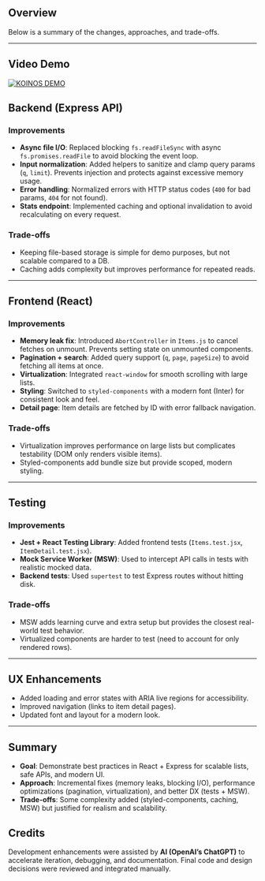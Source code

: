 ## Overview

Below is a summary of the changes, approaches, and trade-offs.

---

## Video Demo

[![KOINOS DEMO](https://img.youtube.com/vi/q80TxfebInM/0.jpg)](https://www.youtube.com/watch?v=q80TxfebInM)

## Backend (Express API)

### Improvements

- **Async file I/O**: Replaced blocking `fs.readFileSync` with async `fs.promises.readFile` to avoid blocking the event loop.
- **Input normalization**: Added helpers to sanitize and clamp query params (`q`, `limit`). Prevents injection and protects against excessive memory usage.
- **Error handling**: Normalized errors with HTTP status codes (`400` for bad params, `404` for not found).
- **Stats endpoint**: Implemented caching and optional invalidation to avoid recalculating on every request.

### Trade-offs

- Keeping file-based storage is simple for demo purposes, but not scalable compared to a DB.
- Caching adds complexity but improves performance for repeated reads.

---

## Frontend (React)

### Improvements

- **Memory leak fix**: Introduced `AbortController` in `Items.js` to cancel fetches on unmount. Prevents setting state on unmounted components.
- **Pagination + search**: Added query support (`q`, `page`, `pageSize`) to avoid fetching all items at once.
- **Virtualization**: Integrated `react-window` for smooth scrolling with large lists.
- **Styling**: Switched to `styled-components` with a modern font (Inter) for consistent look and feel.
- **Detail page**: Item details are fetched by ID with error fallback navigation.

### Trade-offs

- Virtualization improves performance on large lists but complicates testability (DOM only renders visible items).
- Styled-components add bundle size but provide scoped, modern styling.

---

## Testing

### Improvements

- **Jest + React Testing Library**: Added frontend tests (`Items.test.jsx`, `ItemDetail.test.jsx`).
- **Mock Service Worker (MSW)**: Used to intercept API calls in tests with realistic mocked data.
- **Backend tests**: Used `supertest` to test Express routes without hitting disk.

### Trade-offs

- MSW adds learning curve and extra setup but provides the closest real-world test behavior.
- Virtualized components are harder to test (need to account for only rendered rows).

---

## UX Enhancements

- Added loading and error states with ARIA live regions for accessibility.
- Improved navigation (links to item detail pages).
- Updated font and layout for a modern look.

---

## Summary

- **Goal**: Demonstrate best practices in React + Express for scalable lists, safe APIs, and modern UI.
- **Approach**: Incremental fixes (memory leaks, blocking I/O), performance optimizations (pagination, virtualization), and better DX (tests + MSW).
- **Trade-offs**: Some complexity added (styled-components, caching, MSW) but justified for realism and scalability.

## Credits

Development enhancements were assisted by **AI (OpenAI’s ChatGPT)** to accelerate iteration, debugging, and documentation. Final code and design decisions were reviewed and integrated manually.
